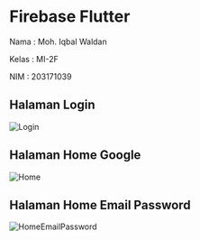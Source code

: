 # Firebase Flutter

Nama : Moh. Iqbal Waldan

Kelas : MI-2F

NIM : 203171039

## Halaman Login

![Login](https://user-images.githubusercontent.com/69692712/168079504-23274363-2ac5-464c-a97c-3b8786186ad0.jpeg)

## Halaman Home Google

![Home](https://user-images.githubusercontent.com/69692712/168079512-8340d5ad-7c23-4649-bf98-b3db34ec2101.jpeg)

## Halaman Home Email Password

![HomeEmailPassword](https://user-images.githubusercontent.com/69692712/168751550-5b47d7bb-bf3a-4bc7-b67e-fd9df5d10a81.jpeg)
